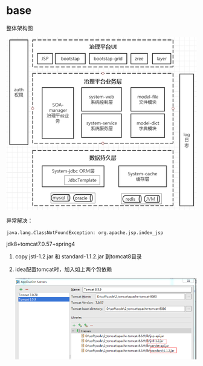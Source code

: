 base
====

整体架构图

![image](https://github.com/fywxin/base/blob/master/doc/img/architecture%3B.png)

异常解决：

```
java.lang.ClassNotFoundException: org.apache.jsp.index_jsp
```

jdk8+tomcat7.0.57+spring4

1. copy  jstl-1.2.jar 和 standard-1.1.2.jar 到tomcat8目录

2. idea配置tomcat时，加入如上两个包依赖

   ![image](https://github.com/fywxin/base/blob/develop-jdk8/doc/img/jsp.png)
